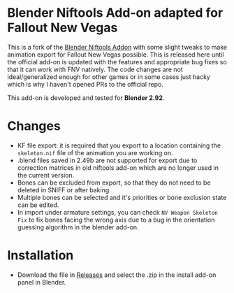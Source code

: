 # Blender Niftools Add-on adapted for Fallout New Vegas
 
This is a fork of the [Blender Niftools Addon](https://github.com/niftools/blender_niftools_addon) with some slight tweaks to make animation export for Fallout New Vegas possible. This is released here until the official add-on is updated with the features and appropriate bug fixes so that it can work with FNV natively. The code changes are not ideal/generalized enough for other games or in some cases just hacky which is why I haven't opened PRs to the official repo.

This add-on is developed and tested for **Blender 2.92**.

# Changes

- KF file export: it is required that you export to a location containing the `skeleton.nif` file of the animation you are working on.
- .blend files saved in 2.49b are not supported for export due to correction matrices in old niftools add-on which are no longer used in the current version.
- Bones can be excluded from export, so that they do not need to be deleted in SNIFF or after baking.
- Multiple bones can be selected and it's priorities or bone exclusion state can be edited.
- In import under armature settings, you can check `NV Weapon Skeleton Fix` to fix bones facing the wrong axis due to a bug in the orientation guessing algorithm in the blender add-on.

# Installation
- Download the file in [Releases](https://github.com/korri123/fnv-blender-niftools-addon/releases/tag/4) and select the .zip in the install add-on panel in Blender.
